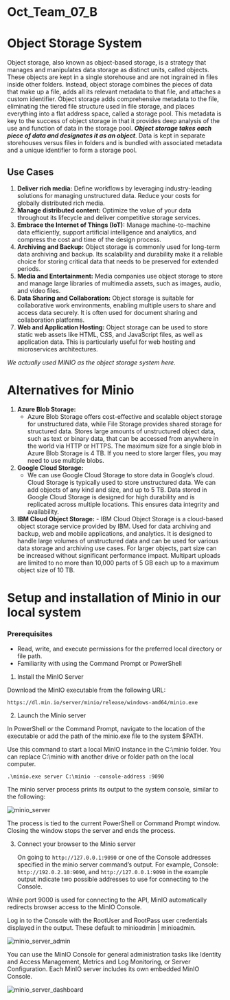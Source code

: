 # Oct_Team_07_B

# Object Storage System
Object storage, also known as object-based storage, is a strategy that manages and manipulates data storage as distinct units, called objects. These objects are kept in a single storehouse and are not ingrained in files inside other folders. Instead, object storage combines the pieces of data that make up a file, adds all its relevant metadata to that file, and attaches a custom identifier.
Object storage adds comprehensive metadata to the file, eliminating the tiered file structure used in file storage, and places everything into a flat address space, called a storage pool. This metadata is key to the success of object storage in that it provides deep analysis of the use and function of data in the storage pool.
**_Object storage takes each piece of data and designates it as an object_**. Data is kept in separate storehouses versus files in folders and is bundled with associated metadata and a unique identifier to form a storage pool.

## Use Cases
1. **Deliver rich media:**
     Define workflows by leveraging industry-leading solutions for managing unstructured data. Reduce your costs for globally distributed rich media.
2. **Manage distributed content:**
     Optimize the value of your data throughout its lifecycle and deliver competitive storage services.
3. **Embrace the Internet of Things (IoT):**
     Manage machine-to-machine data efficiently, support artificial intelligence and analytics, and compress the cost and time of the design process.
4. **Archiving and Backup:**
     Object storage is commonly used for long-term data archiving and backup.  Its scalability and durability make it a reliable choice for storing critical data that needs to be preserved for extended periods.
5. **Media and Entertainment:**
     Media companies use object storage to store and manage large libraries of multimedia assets, such as images, audio, and video files.
6. **Data Sharing and Collaboration:**
     Object storage is suitable for collaborative work environments, enabling multiple users to share and access data securely.  It is often used for document sharing and collaboration platforms.
7. **Web and Application Hosting:**
     Object storage can be used to store static web assets like HTML, CSS, and JavaScript files, as well as application data.  This is particularly useful for web hosting and microservices architectures.

_We actually used MINIO as the object storage system here._

# Alternatives for Minio
1. **Azure Blob Storage:**
     - Azure Blob Storage offers cost-effective and scalable object storage for unstructured data, while File Storage provides shared storage for structured data.  Stores large amounts of unstructured object data, such as text or binary data, that can be accessed from anywhere in the world via HTTP or HTTPS.  The maximum size for a single blob in Azure Blob Storage is 4 TB.  If you need to store larger files, you may need to use multiple blobs.
2. **Google Cloud Storage:**
     - We can use Google Cloud Storage to store data in Google’s cloud.  Cloud Storage is typically used to store unstructured data.  We can add objects of any kind and size, and up to 5 TB.  Data stored in Google Cloud Storage is designed for high durability and is replicated across multiple locations.  This ensures data integrity and availability. 
3. **IBM Cloud Object Storage:** 
       - IBM Cloud Object Storage is a cloud-based object storage service provided by IBM.  Used for data archiving and backup, web and mobile applications, and analytics.  It is designed to handle large volumes of unstructured data and can be used for various data storage and archiving use cases.  For larger objects, part size can be increased without significant performance impact.  Multipart uploads are limited to no more than 10,000 parts of 5 GB each up to a maximum object size of 10 TB.

# Setup and installation of Minio in our local system

### Prerequisites
*	Read, write, and execute permissions for the preferred local directory or file path.
*	Familiarity with using the Command Prompt or PowerShell

1. Install the MinIO Server

Download the MinIO executable from the following URL:

```
https://dl.min.io/server/minio/release/windows-amd64/minio.exe
```

2. Launch the Minio server

In PowerShell or the Command Prompt, navigate to the location of the executable or add the path of the minio.exe file to the system $PATH.

Use this command to start a local MinIO instance in the C:\minio folder. You can replace C:\minio with another drive or folder path on the local computer.

```
.\minio.exe server C:\minio --console-address :9090
```

The minio server process prints its output to the system console, similar to the following:

![minio_server](https://github.com/RCTS-K-Hub/Oct_Team_07/assets/94080969/d9d9305e-f55a-434f-a5b2-250871fd843b)

The process is tied to the current PowerShell or Command Prompt window.  Closing the window stops the server and ends the process.

3. Connect your browser to the Minio server

     On going to `http://127.0.0.1:9090` or one of the Console addresses specified in the minio server command’s output. 
For example, Console: `http://192.0.2.10:9090`, and `http://127.0.0.1:9090` in the example output indicate two possible addresses to use for connecting to the Console.

While port 9000 is used for connecting to the API, MinIO automatically redirects browser access to the MinIO Console.

Log in to the Console with the RootUser and RootPass user credentials displayed in the output. These default to minioadmin | minioadmin.


![minio_server_admin](https://min.io/docs/minio/windows/_images/console-login.png)

You can use the MinIO Console for general administration tasks like Identity and Access Management, Metrics and Log Monitoring, or Server Configuration. Each MinIO server includes its own embedded MinIO Console.

![minio_server_dashboard](https://min.io/docs/minio/windows/_images/minio-console.png)

